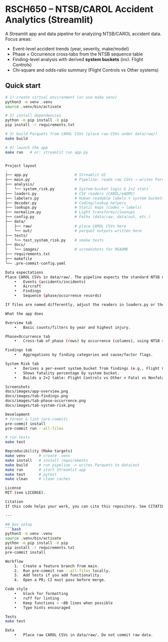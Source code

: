 # RSCH650 – NTSB/CAROL Accident Analytics (Streamlit)

A Streamlit app and data pipeline for analyzing NTSB/CAROL accident data.
Focus areas:
- Event-level accident trends (year, severity, make/model)
- Phase × Occurrence cross‑tabs from the NTSB sequence table
- Finding-level analysis with derived **system buckets** (incl. Flight Controls)
- Chi‑square and odds‑ratio summary (Flight Controls vs Other systems)

## Quick start

```bash
# 1) create virtual environment (or use make venv)
python3 -m venv .venv
source .venv/bin/activate

# 2) install dependencies
python -m pip install -U pip
pip install -r requirements.txt

# 3) build Parquets from CAROL CSVs (place raw CSVs under data/raw/)
make build

# 4) launch the app
make run   # or: streamlit run app.py


Project layout
.
├── app.py                     # Streamlit UI
├── main.py                    # Pipeline: reads raw CSVs → writes Parquets
├── analysis/
│   └── system_risk.py         # System-bucket logic & 2×2 stats
├── loaders.py                 # CSV readers (CAROL/eADMS)
├── labelers.py                # Human-readable labels + system buckets
├── decoder.py                 # Coding/lookup helpers
├── lookups.py                 # Static maps (codes → labels)
├── normalize.py               # Light transforms/cleanups
├── config.py                  # Paths (data/raw, data/out, etc.)
├── data/
│   ├── raw/                   # place CAROL CSVs here
│   └── out/                   # parquet outputs written here
├── tests/
│   └── test_system_risk.py    # smoke tests
├── docs/
│   └── images/                # screenshots for README
├── requirements.txt
├── makefile
└── .pre-commit-config.yaml

Data expectations
Place CAROL CSVs in data/raw/. The pipeline expects the standard NTSB export tables:
	•	Events (accidents/incidents)
	•	Aircraft
	•	Findings
	•	Sequence (phase/occurrence records)

If files are named differently, adjust the readers in loaders.py or the paths in config.py.

What the app does

Overview tab
	•	Basic counts/filters by year and highest injury.

Phase×Occurrence tab
	•	Cross‑tab of phase (rows) by occurrence (columns), using NTSB sequence coding.

Findings tab
	•	Aggregations by finding categories and cause/factor flags.

System Risk tab
	•	Derives a per‑event system_bucket from findings (e.g., Flight Controls, Powerplant, Hydraulics, Avionics, Landing Gear, Airframe, Other/Unknown).
	•	Shows fatality percentage by system bucket.
	•	Builds a 2×2 table: Flight Controls vs Other × Fatal vs Nonfatal, with chi‑square and odds ratio.

Screenshots
docs/images/app-overview.png
docs/images/tab-findings.png
docs/images/tab-phase-occurrence.png
docs/images/tab-system-risk.png

Development
# format & lint (pre-commit)
pre-commit install
pre-commit run --all-files

# run tests
make test

Reproducibility (Make targets)
make venv      # create .venv
make install   # install requirements
make build     # run pipeline -> writes Parquets to data/out
make run       # start Streamlit app
make test      # pytest
make clean     # clean caches

License
MIT (see LICENSE).

Citation
If this code helps your work, you can cite this repository. See CITATION.cff.

---

## Dev setup
```bash
python3 -m venv .venv
source .venv/bin/activate
python -m pip install -U pip
pip install -r requirements.txt
pre-commit install

Workflow
	1.	Create a feature branch from main.
	2.	Run pre-commit run --all-files locally.
	3.	Add tests if you add functionality.
	4.	Open a PR; CI must pass before merge.

Code style
	•	black for formatting
	•	ruff for linting
	•	Keep functions < ~80 lines when possible
	•	Type hints encouraged

Tests
make test

Data
	•	Place raw CAROL CSVs in data/raw/. Do not commit raw data.
